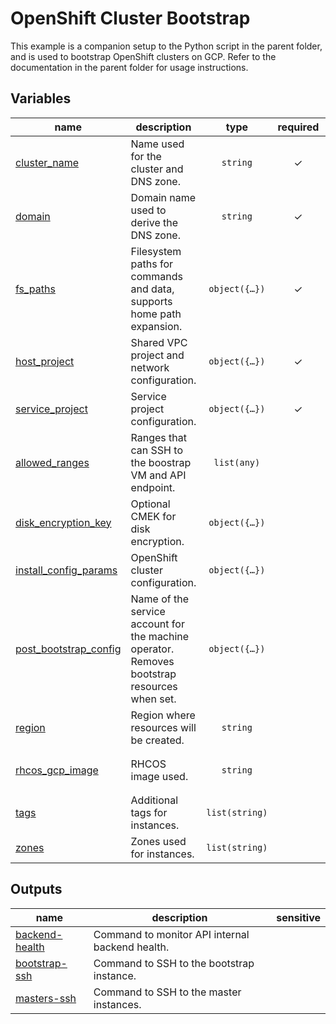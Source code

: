 # OpenShift Cluster Bootstrap

This example is a companion setup to the Python script in the parent folder, and is used to bootstrap OpenShift clusters on GCP. Refer to the documentation in the parent folder for usage instructions.
<!-- BEGIN TFDOC -->

## Variables

| name | description | type | required | default |
|---|---|:---:|:---:|:---:|
| [cluster_name](variables.tf#L23) | Name used for the cluster and DNS zone. | <code>string</code> | ✓ |  |
| [domain](variables.tf#L39) | Domain name used to derive the DNS zone. | <code>string</code> | ✓ |  |
| [fs_paths](variables.tf#L44) | Filesystem paths for commands and data, supports home path expansion. | <code title="object&#40;&#123;&#10;  credentials       &#61; string&#10;  config_dir        &#61; string&#10;  openshift_install &#61; string&#10;  pull_secret       &#61; string&#10;  ssh_key           &#61; string&#10;&#125;&#41;">object&#40;&#123;&#8230;&#125;&#41;</code> | ✓ |  |
| [host_project](variables.tf#L55) | Shared VPC project and network configuration. | <code title="object&#40;&#123;&#10;  default_subnet_name &#61; string&#10;  masters_subnet_name &#61; string&#10;  project_id          &#61; string&#10;  vpc_name            &#61; string&#10;  workers_subnet_name &#61; string&#10;&#125;&#41;">object&#40;&#123;&#8230;&#125;&#41;</code> | ✓ |  |
| [service_project](variables.tf#L125) | Service project configuration. | <code title="object&#40;&#123;&#10;  project_id &#61; string&#10;&#125;&#41;">object&#40;&#123;&#8230;&#125;&#41;</code> | ✓ |  |
| [allowed_ranges](variables.tf#L17) | Ranges that can SSH to the boostrap VM and API endpoint. | <code>list&#40;any&#41;</code> |  | <code>&#91;&#34;10.0.0.0&#47;8&#34;&#93;</code> |
| [disk_encryption_key](variables.tf#L28) | Optional CMEK for disk encryption. | <code title="object&#40;&#123;&#10;  keyring    &#61; string&#10;  location   &#61; string&#10;  name       &#61; string&#10;  project_id &#61; string&#10;&#125;&#41;">object&#40;&#123;&#8230;&#125;&#41;</code> |  | <code>null</code> |
| [install_config_params](variables.tf#L68) | OpenShift cluster configuration. | <code title="object&#40;&#123;&#10;  disk_size &#61; number&#10;  labels    &#61; map&#40;string&#41;&#10;  network &#61; object&#40;&#123;&#10;    cluster     &#61; string&#10;    host_prefix &#61; number&#10;    machine     &#61; string&#10;    service     &#61; string&#10;  &#125;&#41;&#10;  proxy &#61; object&#40;&#123;&#10;    http    &#61; string&#10;    https   &#61; string&#10;    noproxy &#61; string&#10;  &#125;&#41;&#10;&#125;&#41;">object&#40;&#123;&#8230;&#125;&#41;</code> |  | <code title="&#123;&#10;  disk_size &#61; 16&#10;  labels    &#61; &#123;&#125;&#10;  network &#61; &#123;&#10;    cluster     &#61; &#34;10.128.0.0&#47;14&#34;&#10;    host_prefix &#61; 23&#10;    machine     &#61; &#34;10.0.0.0&#47;16&#34;&#10;    service     &#61; &#34;172.30.0.0&#47;16&#34;&#10;  &#125;&#10;  proxy &#61; null&#10;&#125;">&#123;&#8230;&#125;</code> |
| [post_bootstrap_config](variables.tf#L103) | Name of the service account for the machine operator. Removes bootstrap resources when set. | <code title="object&#40;&#123;&#10;  machine_op_sa_prefix &#61; string&#10;&#125;&#41;">object&#40;&#123;&#8230;&#125;&#41;</code> |  | <code>null</code> |
| [region](variables.tf#L111) | Region where resources will be created. | <code>string</code> |  | <code>&#34;europe-west1&#34;</code> |
| [rhcos_gcp_image](variables.tf#L117) | RHCOS image used. | <code>string</code> |  | <code>&#34;projects&#47;rhcos-cloud&#47;global&#47;images&#47;rhcos-47-83-202102090044-0-gcp-x86-64&#34;</code> |
| [tags](variables.tf#L132) | Additional tags for instances. | <code>list&#40;string&#41;</code> |  | <code>&#91;&#34;ssh&#34;&#93;</code> |
| [zones](variables.tf#L138) | Zones used for instances. | <code>list&#40;string&#41;</code> |  | <code>&#91;&#34;b&#34;, &#34;c&#34;, &#34;d&#34;&#93;</code> |

## Outputs

| name | description | sensitive |
|---|---|:---:|
| [backend-health](outputs.tf#L17) | Command to monitor API internal backend health. |  |
| [bootstrap-ssh](outputs.tf#L27) | Command to SSH to the bootstrap instance. |  |
| [masters-ssh](outputs.tf#L37) | Command to SSH to the master instances. |  |

<!-- END TFDOC -->
